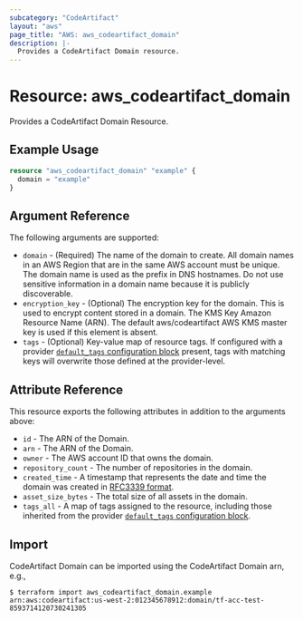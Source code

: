 ```yaml
---
subcategory: "CodeArtifact"
layout: "aws"
page_title: "AWS: aws_codeartifact_domain"
description: |-
  Provides a CodeArtifact Domain resource.
---
```


# Resource: aws_codeartifact_domain

Provides a CodeArtifact Domain Resource.

## Example Usage

```terraform
resource "aws_codeartifact_domain" "example" {
  domain = "example"
}
```

## Argument Reference

The following arguments are supported:

* `domain` - (Required) The name of the domain to create. All domain names in an AWS Region that are in the same AWS account must be unique. The domain name is used as the prefix in DNS hostnames. Do not use sensitive information in a domain name because it is publicly discoverable.
* `encryption_key` - (Optional) The encryption key for the domain. This is used to encrypt content stored in a domain. The KMS Key Amazon Resource Name (ARN). The default aws/codeartifact AWS KMS master key is used if this element is absent.
* `tags` - (Optional) Key-value map of resource tags. If configured with a provider [`default_tags` configuration block](https://registry.terraform.io/providers/hashicorp/aws/latest/docs#default_tags-configuration-block) present, tags with matching keys will overwrite those defined at the provider-level.

## Attribute Reference

This resource exports the following attributes in addition to the arguments above:

* `id` - The ARN of the Domain.
* `arn` - The ARN of the Domain.
* `owner` - The AWS account ID that owns the domain.
* `repository_count` - The number of repositories in the domain.
* `created_time` - A timestamp that represents the date and time the domain was created in [RFC3339 format](https://tools.ietf.org/html/rfc3339#section-5.8).
* `asset_size_bytes` - The total size of all assets in the domain.
* `tags_all` - A map of tags assigned to the resource, including those inherited from the provider [`default_tags` configuration block](https://registry.terraform.io/providers/hashicorp/aws/latest/docs#default_tags-configuration-block).

## Import

CodeArtifact Domain can be imported using the CodeArtifact Domain arn, e.g.,

```
$ terraform import aws_codeartifact_domain.example arn:aws:codeartifact:us-west-2:012345678912:domain/tf-acc-test-8593714120730241305
```
